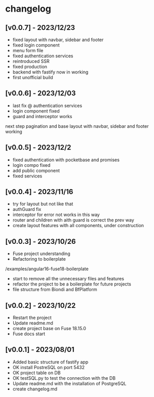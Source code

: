 # changelog

## [v0.0.7] - 2023/12/23
- fixed layout with navbar, sidebar and footer
- fixed login component
- menu form file
- fixed authentication services
- reintroduced SSR
- fixed production
- backend with fastify now in working
- first unofficial build

## [v0.0.6] - 2023/12/03
- last fix @ authentication services
- login component fixed
- guard and interceptor works

next step pagination and base layout with navbar, sidebar and footer working

## [v0.0.5] - 2023/12/2

- fixed authentication with pocketbase and promises
- login compo fixed
- add public component
- fixed services

## [v0.0.4] - 2023/11/16

- try for layout but not like that
- authGuard fix
- interceptor for error not works in this way
- router and children with aith guard is correct the prev way
- create layout features with all components, under construction

## [v0.0.3] - 2023/10/26

- Fuse project understanding
- Refactoring to boilerplate

/examples/angular16-fuse18-boilerplate

- start to remove all the unnecessary files and features
- refactor the project to be a boilerplate for future projects
- file structure from Biondi and BfPlatform

## [v0.0.2] - 2023/10/22

- Restart the project
- Update readme.md
- create project base on Fuse 18.15.0
- Fuse docs start


## [v0.0.1] - 2023/08/01

- Added basic structure of fastify app
- OK install PostreSQL on port 5432
- OK project table on DB 
- OK testSQL.py to test the connection with the DB
- Update readme.md with the installation of PostgreSQL
- create changelog.md
